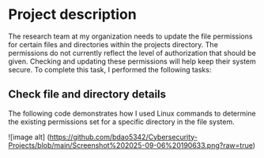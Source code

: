 # Project description
The research team at my organization needs to update the file permissions for certain files and directories within the projects directory. The permissions do not currently reflect the level of authorization that should be given. Checking and updating these permissions will help keep their system secure. To complete this task, I performed the following tasks:
## Check file and directory details
The following code demonstrates how I used Linux commands to determine the existing permissions set for a specific directory in the file system.

![image alt] (https://github.com/bdao5342/Cybersecurity-Projects/blob/main/Screenshot%202025-09-06%20190633.png?raw=true)
